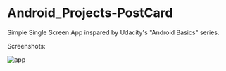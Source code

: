 # Android_Projects-PostCard

 Simple Single Screen App inspared by Udacity's "Android Basics" series.


Screenshots: 

![app](https://github.com/sushseqi/Android_Projects-PostCard/blob/master/postcard.png)

